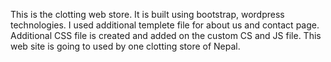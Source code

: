 This is the clotting web store. It is built using bootstrap, wordpress technologies. I used additional templete file for about us and contact page. 
Additional CSS file is created and added on the custom CS and JS file. This web site is going to used by one clotting store of Nepal. 
